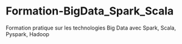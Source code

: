 # Formation-BigData_Spark_Scala
Formation pratique sur les technologies Big Data avec Spark, Scala, Pyspark, Hadoop
